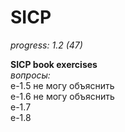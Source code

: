 SICP
====

*progress: 1.2 (47)*

**SICP book exercises**  
*вопросы:*  
e-1.5 не могу объяснить  
e-1.6 не могу объяснить  
e-1.7  
e-1.8  
